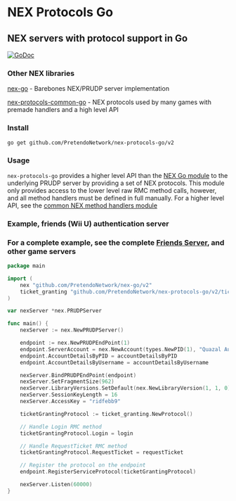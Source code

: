 # NEX Protocols Go
## NEX servers with protocol support in Go

[![GoDoc](https://godoc.org/github.com/PretendoNetwork/nex-protocols-go/v2?status.svg)](https://godoc.org/github.com/PretendoNetwork/nex-protocols-go/v2)

### Other NEX libraries
[nex-go](https://github.com/PretendoNetwork/nex-go/v2) - Barebones NEX/PRUDP server implementation

[nex-protocols-common-go](https://github.com/PretendoNetwork/nex-protocols-common-go) - NEX protocols used by many games with premade handlers and a high level API

### Install

`go get github.com/PretendoNetwork/nex-protocols-go/v2`

### Usage

`nex-protocols-go` provides a higher level API than the [NEX Go module](https://github.com/PretendoNetwork/nex-go/v2) to the underlying PRUDP server by providing a set of NEX protocols. This module only provides access to the lower level raw RMC method calls, however, and all method handlers must be defined in full manually. For a higher level API, see the [common NEX method handlers module](https://github.com/PretendoNetwork/nex-protocols-common-go)

### Example, friends (Wii U) authentication server
### For a complete example, see the complete [Friends Server](https://github.com/PretendoNetwork/friends), and other game servers

```go
package main

import (
	nex "github.com/PretendoNetwork/nex-go/v2"
	ticket_granting "github.com/PretendoNetwork/nex-protocols-go/v2/ticket-granting"
)

var nexServer *nex.PRUDPServer

func main() {
	nexServer := nex.NewPRUDPServer()

	endpoint := nex.NewPRUDPEndPoint(1)
	endpoint.ServerAccount = nex.NewAccount(types.NewPID(1), "Quazal Authentication", "password"))
	endpoint.AccountDetailsByPID = accountDetailsByPID
	endpoint.AccountDetailsByUsername = accountDetailsByUsername

	nexServer.BindPRUDPEndPoint(endpoint)
	nexServer.SetFragmentSize(962)
	nexServer.LibraryVersions.SetDefault(nex.NewLibraryVersion(1, 1, 0))
	nexServer.SessionKeyLength = 16
	nexServer.AccessKey = "ridfebb9"

	ticketGrantingProtocol := ticket_granting.NewProtocol()

	// Handle Login RMC method
	ticketGrantingProtocol.Login = login

	// Handle RequestTicket RMC method
	ticketGrantingProtocol.RequestTicket = requestTicket

	// Register the protocol on the endpoint
	endpoint.RegisterServiceProtocol(ticketGrantingProtocol)

	nexServer.Listen(60000)
}
```
